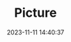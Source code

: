 ---
weight: 1
images:
- /images/edited/189.jpeg
title: Picture
date: 2023-11-11 14:40:37
tags: [luminarneo,work,ilce7m3,person,people]
---